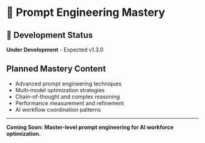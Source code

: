 # 🤖 Prompt Engineering Mastery

## 🚧 Development Status
**Under Development** - Expected v1.3.0

## Planned Mastery Content
- Advanced prompt engineering techniques
- Multi-model optimization strategies
- Chain-of-thought and complex reasoning
- Performance measurement and refinement
- AI workflow coordination patterns

---
**Coming Soon: Master-level prompt engineering for AI workforce optimization.**
